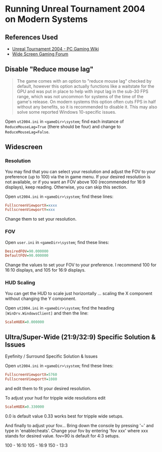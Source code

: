 # Running Unreal Tournament 2004 on Modern Systems

## References Used

* [Unreal Tournament 2004 - PC Gaming Wiki](https://www.pcgamingwiki.com/wiki/Unreal_Tournament_2004)
* [Wide Screen Gaming Forum](https://www.wsgf.org/dr/unreal-tournament-2004)

## Disable "Reduce mouse lag"

> The game comes with an option to "reduce mouse lag" checked by default, however this option actually functions like a waitstate for the GPU and was put in place to help with input lag in the sub-30 FPS range, which was not uncommon for systems of the time of the game's release. On modern systems this option often cuts FPS in half without any benefits, so it is recommended to disable it. This may also solve some reported Windows 10-specific issues.

Open `ut2004.ini` in `<gameDir>\system`; find each instance of `ReduceMouseLag=True` (there should be four) and change to `ReduceMouseLag=False`.

## Widescreen

### Resolution

You may find that you can select your resolution and adjust the FOV to your preference (up to 100) via the in game menu. If your desired resolution is not available, or if you want an FOV above 100 (recommended for 16:9 displays), keep reading. Otherwise, you can skip this section.

Open `ut2004.ini` in `<gameDir>\system`; find these lines:

```ini
FullscreenViewportX=xxxx
FullscreenViewportY=xxx
```

Change them to set your resolution.

### FOV

Open `user.ini` in `<gameDir>\system`; find these lines:

```ini
DesiredFOV=90.000000
DefaultFOV=90.000000
```

Change the values to set your FOV to your preference. I recommend 100 for 16:10 displays, and 105 for 16:9 displays.

### HUD Scaling

You can get the HUD to scale just horizontally ... scaling the X component without changing the Y component.

Open `ut2004.ini` in `<gameDir>\system`; find the heading `[WinDrv.WindowsClient]` and then the line:

```ini
ScaleHUDX=0.000000
```

## Ultra/Super-Wide (21:9/32:9) Specific Solution & Issues

Eyefinity / Surround Specific Solution & Issues

Open `ut2004.ini` in `<gameDir>\system`; find these lines:

```ini
FullscreenViewportX=5760
FullscreenViewportY=1080
```

and edit them to fit your desired resolution.

To adjust your hud for tripple wide resolutions edit

```ini
ScaleHUDX=0.330000
```

0.0 is default value
0.33 works best for tripple wide setups.

And finally to adjust your fov... Bring down the console by pressing '~' and type in 'enablecheats'. Change your fov by entering 'fov xxx' where xxx stands for desired value.
fov=90 is default for 4:3 setups.

100 - 16:10
105 - 16:9
150 - 13:3
